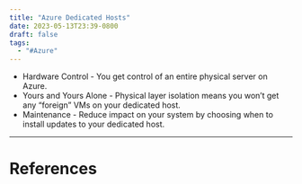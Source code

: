 ```yaml
---
title: "Azure Dedicated Hosts"
date: 2023-05-13T23:39-0800
draft: false
tags: 
  - "#Azure"
---
```

- Hardware Control - You get control of an entire physical server on Azure.
- Yours and Yours Alone - Physical layer isolation means you won’t get any “foreign” VMs on your dedicated host.
- Maintenance - Reduce impact on your system by choosing when to install updates to your dedicated host.

---
# References
